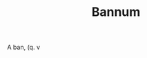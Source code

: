 ---
title: Bannum
letter: B
permalink: "/definitions/bld-bannum.html"
body: A ban, (q. v
published_at: '2018-07-07'
source: Black's Law Dictionary 2nd Ed (1910)
layout: post
---